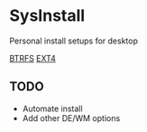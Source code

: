 # SysInstall

Personal install setups for desktop

[BTRFS](https://github.com/jnines/SysInstall/blob/master/arch-btrfs-install.md)
[EXT4](https://github.com/jnines/SysInstall/blob/master/arch-btrfs-install.md)

## TODO

- Automate install
- Add other DE/WM options
